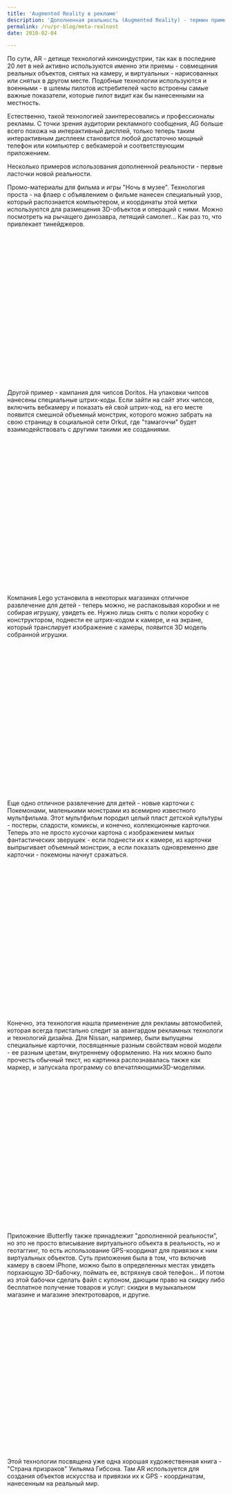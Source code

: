 ```yaml
---
title: 'Augmented Reality в рекламе'
description: 'Дополненная реальность (Augmented Reality) - термин применяющийся для виртуальных технологий, которые дополняют мир реальности - подписывают комментарии к материальным объектам, подгружает 3D объекты на место маркера, и так далее.'
permalink: /ru/pr-blog/meta-realnost
date: 2010-02-04

---
```


По сути, AR - детище технологий киноиндустрии, так как в последние 20 лет в ней активно используются именно эти приемы - совмещения реальных объектов, снятых на камеру, и виртуальных - нарисованных или снятых в другом месте. Подобные технологии используются и военными - в шлемы пилотов истребителей часто встроены самые важные показатели, которые пилот видит как бы нанесенными на местность.

Естественно, такой технологией заинтересовались и профессионалы рекламы. С точки зрения аудитории рекламного сообщения, AG больше всего похожа на интерактивный дисплей, только теперь таким интерактивным дисплеем становится любой достаточно мощный телефон или компьютер с вебкамерой и соответствующим приложением.

Несколько примеров использования дополненной реальности - первые ласточки новой реальности.

Промо-материалы для фильма и игры "Ночь в музее". Технология проста - на флаер с объявлением о фильме нанесен специальный узор, который распознается компьютером, и координаты этой метки используются для размещения 3D-объектов и операций с ними. Можно посмотреть на рычащего динозавра, летящий самолет... Как раз то, что привлекает тинейджеров.

<object width="425" height="344"><param name="movie" value="https://www.youtube.com/v/Kdx8x-FQRbU&color1=0xb1b1b1&color2=0xcfcfcf&hl=en_US&feature=player_embedded&fs=1"></param><param name="allowFullScreen" value="true"></param><param name="allowScriptAccess" value="always"></param><embed src="https://www.youtube.com/v/Kdx8x-FQRbU&amp;color1=0xb1b1b1&amp;color2=0xcfcfcf&amp;hl=en_US&amp;feature=player_embedded&amp;fs=1" type="application/x-shockwave-flash" allowfullscreen="true" allowscriptaccess="always" width="425" height="344"></embed></object>

Другой пример - кампания для чипсов Doritos. На упаковки чипсов нанесены специальные штрих-коды. Если зайти на сайт этих чипсов, включить вебкамеру и показать ей свой штрих-код, на его месте появится смешной объемный монстрик, которого можно забрать на свою страницу в социальной сети Orkut, где "тамагоччи" будет взаимодействовать с другими такими же созданиями.

<object width="425" height="344"><param name="movie" value="https://www.youtube.com/v/NlIEz91WOjQ&color1=0xb1b1b1&color2=0xcfcfcf&hl=it_IT&feature=player_embedded&fs=1"></param><param name="allowFullScreen" value="true"></param><param name="allowScriptAccess" value="always"></param><embed src="https://www.youtube.com/v/NlIEz91WOjQ&amp;color1=0xb1b1b1&amp;color2=0xcfcfcf&amp;hl=it_IT&amp;feature=player_embedded&amp;fs=1" type="application/x-shockwave-flash" allowfullscreen="true" allowscriptaccess="always" width="425" height="344"></embed></object>

Компания Lego установила в некоторых магазинах отличное развлечение для детей - теперь можно, не распаковывая коробки и не собирая игрушку, увидеть ее. Нужно лишь снять с полки коробку с конструктором, поднести ее штрих-кодом к камере, и на экране, который транслирует изображение с камеры, появится 3D модель собранной игрушки.

<object width="425" height="344"><param name="movie" value="https://www.youtube.com/v/8UxWkZtUKaI&color1=0xb1b1b1&color2=0xcfcfcf&hl=en_US&feature=player_embedded&fs=1"></param><param name="allowFullScreen" value="true"></param><param name="allowScriptAccess" value="always"></param><embed src="https://www.youtube.com/v/8UxWkZtUKaI&amp;color1=0xb1b1b1&amp;color2=0xcfcfcf&amp;hl=en_US&amp;feature=player_embedded&amp;fs=1" type="application/x-shockwave-flash" allowfullscreen="true" allowscriptaccess="always" width="425" height="344"></embed></object>

Еще одно отличное развлечение для детей - новые карточки с Покемонами, маленькими монстрами из всемирно известного мультфильма. Этот мультфильм породил целый пласт детской культуры -  постеры, сладости, комиксы, и конечно, коллекционные карточки. Теперь это не просто кусочки картона с изображением милых фантастических зверушек - если поднести их к камере, из карточки выпрыгивает объемный монстрик, а если показать одновременно две карточки - покемоны начнут сражаться.

<object width="425" height="344"><param name="movie" value="https://www.youtube.com/v/FqjSz-5P-a0&rel=0&color1=0x3a3a3a&color2=0x999999&hl=en_US&feature=player_embedded&fs=1"></param><param name="allowFullScreen" value="true"></param><param name="allowScriptAccess" value="always"></param><embed src="https://www.youtube.com/v/FqjSz-5P-a0&amp;rel=0&amp;color1=0x3a3a3a&amp;color2=0x999999&amp;hl=en_US&amp;feature=player_embedded&amp;fs=1" type="application/x-shockwave-flash" allowfullscreen="true" allowscriptaccess="always" width="425" height="344"></embed></object>

Конечно, эта технология нашла применение для рекламы автомобилей, которая всегда пристально следит за авангардом рекламных технологи и технологий дизайна. Для Nissan, например, были выпущены специальные карточки, посвященные разным свойствам новой модели - ее разным цветам, внутреннему оформлению. На них можно было прочесть обычный текст, но картинка распознавалась также как маркер, и запускала программу со впечатляющими3D-моделями.

<object width="425" height="344"><param name="movie" value="https://www.youtube.com/v/dBser6_gToA&color1=0xb1b1b1&color2=0xcfcfcf&hl=en_US&feature=player_embedded&fs=1"></param><param name="allowFullScreen" value="true"></param><param name="allowScriptAccess" value="always"></param><embed src="https://www.youtube.com/v/dBser6_gToA&amp;color1=0xb1b1b1&amp;color2=0xcfcfcf&amp;hl=en_US&amp;feature=player_embedded&amp;fs=1" type="application/x-shockwave-flash" allowfullscreen="true" allowscriptaccess="always" width="425" height="344"></embed></object>

Приложение iButterfly также принадлежит "дополненной реальности", но это не просто вписывание виртуального объекта в реальность, но и геотаггинг, то есть использование GPS-координат для привязки к ним виртуальных объектов. Суть приложения была в том, что включив камеру в своем iPhone, можно было в определенных местах увидеть порхающую 3D-бабочку, поймать ее, встряхнув свой телефон... И потом из этой бабочки сделать файл с купоном, дающим право на скидку либо бесплатное получение товаров и услуг: скидки в музыкальном магазине и магазине электротоваров, и другие.

<object width="560" height="340"><param name="movie" value="https://www.youtube.com/v/3lwsDqBT6R0&hl=ru_RU&fs=1&"></param><param name="allowFullScreen" value="true"></param><param name="allowscriptaccess" value="always"></param><embed src="https://www.youtube.com/v/3lwsDqBT6R0&amp;hl=ru_RU&amp;fs=1&amp;" type="application/x-shockwave-flash" allowscriptaccess="always" allowfullscreen="true" width="560" height="340"></embed></object>

Этой технологии посвящена уже одна хорошая художественная книга - "Страна призраков"  Уильяма Гибсона. Там AR используется для создания объектов искусства и привязки их к GPS - координатам, нанесенным на реальный мир.

